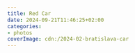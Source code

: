 ```yaml
---
title: Red Car
date: 2024-09-21T11:46:25+02:00
categories:
- photos
coverImage: cdn:/2024-02-bratislava-car
---
```

